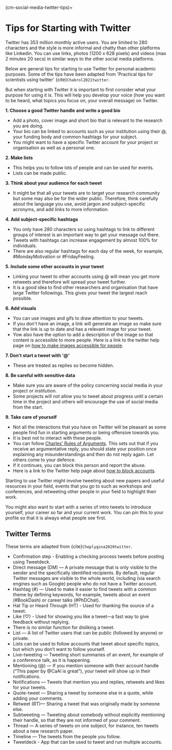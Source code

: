 (cm-social-media-twitter-tips)=
# Tips for Starting with Twitter

Twitter has 353 million monthly active users.
You are limited to 280 characters and the style is more informal and chatty than other platforms like Linkedin.
You can use links, photos (1200 x 628 pixels) and videos (max 2 minutes 20 secs) in similar ways to the other social media platforms.

Below are general tips for starting to use Twitter for personal academic purposes. Some of the tips have been adapted from 'Practical tips for scientists using twitter' {cite}`Chabrol2021twitter`.

But when starting with Twitter it is important to first consider what your purpose for using it is.
This will help you develop your voice (how you want to be heard, what topics you focus on, your overall message) on Twitter.

**1. Choose a good Twitter handle and write a good bio**

* Add a photo, cover image and short bio that is relevant to the research you are doing.
* Your bio can be linked to accounts such as your institution using their @, your funding body and common hashtags for your subject.
* You might want to have a specific Twitter account for your project or organisation as well as a personal one.

**2. Make lists**

* This helps you to follow lots of people and can be used for events.
* Lists can be made public.

**3. Think about your audience for each tweet**

* It might be that all your tweets are to target your research community but some may also be for the wider public.
Therefore, think carefully about the language you use, avoid jargon and subject-specific acronyms, and add links to more information.

**4. Add subject-specific hashtags**

* You only have 280 characters so using hashtags to link to different groups of interest is an important way to get your message out there.
* Tweets with hashtags can increase engagement by almost 100% for individuals.
* There are also regular hashtags for each day of the week, for example, #MondayMotivation or #FridayFeeling.

**5. Include some other accounts in your tweet**

* Linking your tweet to other accounts using @ will mean you get more retweets and therefore will spread your tweet further.
* It is a good idea to find other researchers and organisation that have large Twitter followings.
This gives your tweet the largest reach possible.

**6. Add visuals**

* You can use images and gifs to draw attention to your tweets.
* If you don't have an image, a link will generate an image so make sure that the link is up to date and has a relevant image for your tweet.
* Yow also have the option to add a description of the image so that content is accessible to more people. Here is a link to the twitter help page on [how to make images accessible for people](https://help.twitter.com/en/using-twitter/picture-descriptions).

**7. Don't start a tweet with '@'**

* These are treated as replies so become hidden.

**8. Be careful with sensitive data**

* Make sure you are aware of the policy concerning social media in your project or institution.
* Some projects will not allow you to tweet about progress until a certain time in the project and others will encourage the use of social media from the start.

**9. Take care of yourself**

* Not all the interactions that you have on Twitter will be pleasant as some people find fun in starting arguments or being offensive towards you.
* It is best not to interact with these people.
* You can follow [Charles' Rules of Arguments](https://geekfeminism.wikia.org/wiki/Charles%27_Rules_of_Argument).
This sets out that if you receive an argumentative reply, you should state your position once explaining any misunderstandings and then do not reply again.
Let others come to your defence.
* If it continues, you can block this person and report the abuse.
* Here is a link to the Twitter help page about [how to block accounts](https://help.twitter.com/en/using-twitter/blocking-and-unblocking-accounts).

Starting to use Twitter might involve tweeting about new papers and useful resources in your field, events that you go to such as workshops and conferences, and retweeting other people in your field to highlight their work.

You might also want to start with a series of intro tweets to introduce yourself, your career so far and your current work.
You can pin this to your profile so that it is always what people see first.


## Twitter Terms

These terms are adapted from {cite}`Cheplygina2020twitter`.

* Confirmation step - Enabling a checking process tweets before posting using Tweetdeck.
* Direct message (DM) — A private message that is only visible to the sender and the specifically identified recipients.
By default, regular Twitter messages are visible to the whole world, including (via search engines such as Google) people who do not have a Twitter account.
* Hashtag (#) — Used to make it easier to find tweets with a common theme by defining keywords, for example, tweets about an event (#BookDash) or career talks (#PhDChat).
* Hat Tip or Heard Through (HT) - Used for thanking the source of a tweet.
* Like (♡) - Used for showing you like a tweet—a fast way to give feedback without replying.
* There is no similar function for disliking a tweet.
* List — A list of Twitter users that can be public (followed by anyone) or private.
* Lists can be used to follow accounts that tweet about specific topics, but which you don’t want to follow yourself.
* Live-tweeting — Tweeting short summaries of an event, for example of a conference talk, as it is happening.
* Mentioning (@) — If you mention someone with their account handle (“This paper by @CaAl is great”), your tweet will show up in their notifications.
* Notifications — Tweets that mention you and replies, retweets and likes for your tweets.
* Quote-tweet — Sharing a tweet by someone else in a quote, while adding your comments.
* Retweet (RT)— Sharing a tweet that was originally made by someone else.
* Subtweeting — Tweeting about somebody without explicitly mentioning their handle, so that they are not informed of your comment.
* Thread — A series of tweets on one subject, for instance, ten tweets about a new research paper.
* Timeline — The tweets from the people you follow.
* Tweetdeck - App that can be used to tweet and run multiple accounts.
